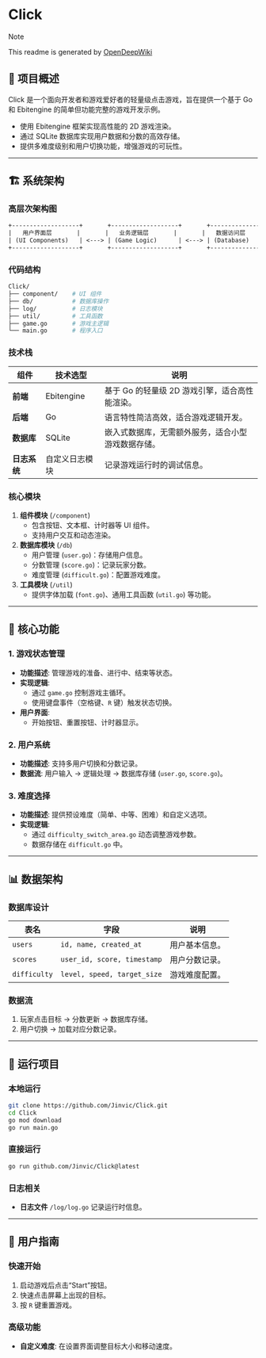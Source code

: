 # Click

> [!NOTE]
> This readme is generated by [OpenDeepWiki](https://github.com/AIDotNet/OpenDeepWiki)

## 🏢 项目概述

Click 是一个面向开发者和游戏爱好者的轻量级点击游戏，旨在提供一个基于 Go 和 Ebitengine 的简单但功能完整的游戏开发示例。

- 使用 Ebitengine 框架实现高性能的 2D 游戏渲染。
- 通过 SQLite 数据库实现用户数据和分数的高效存储。
- 提供多难度级别和用户切换功能，增强游戏的可玩性。

---

## 🏗️ 系统架构

### 高层次架构图

```txt
+-------------------+       +-------------------+       +-------------------+
|   用户界面层       |       |   业务逻辑层       |       |   数据访问层       |
| (UI Components)   | <---> | (Game Logic)      | <---> | (Database)        |
+-------------------+       +-------------------+       +-------------------+
```

### 代码结构

```bash
Click/
├── component/    # UI 组件
├── db/           # 数据库操作
├── log/          # 日志模块
├── util/         # 工具函数
├── game.go       # 游戏主逻辑
└── main.go       # 程序入口
```

### 技术栈

| 组件           | 技术选型                     | 说明                                                                 |
|----------------|----------------------------|----------------------------------------------------------------------|
| **前端**       | Ebitengine                 | 基于 Go 的轻量级 2D 游戏引擎，适合高性能渲染。                       |
| **后端**       | Go                         | 语言特性简洁高效，适合游戏逻辑开发。                                 |
| **数据库**     | SQLite                     | 嵌入式数据库，无需额外服务，适合小型游戏数据存储。                   |
| **日志系统**   | 自定义日志模块               | 记录游戏运行时的调试信息。                                           |

### 核心模块

1. **组件模块** (`/component`)  
   - 包含按钮、文本框、计时器等 UI 组件。
   - 支持用户交互和动态渲染。
2. **数据库模块** (`/db`)  
   - 用户管理 (`user.go`)：存储用户信息。
   - 分数管理 (`score.go`)：记录玩家分数。
   - 难度管理 (`difficult.go`)：配置游戏难度。
3. **工具模块** (`/util`)  
   - 提供字体加载 (`font.go`)、通用工具函数 (`util.go`) 等功能。

---

## 🚀 核心功能

### 1. 游戏状态管理

- **功能描述**:
  管理游戏的准备、进行中、结束等状态。
- **实现逻辑**:  
  - 通过 `game.go` 控制游戏主循环。
  - 使用键盘事件（空格键、`R` 键）触发状态切换。
- **用户界面**:  
  - 开始按钮、重置按钮、计时器显示。

### 2. 用户系统

- **功能描述**:
  支持多用户切换和分数记录。
- **数据流**:
  用户输入 -> 逻辑处理 -> 数据库存储 (`user.go`, `score.go`)。

### 3. 难度选择

- **功能描述**:
  提供预设难度（简单、中等、困难）和自定义选项。
- **实现逻辑**:  
  - 通过 `difficulty_switch_area.go` 动态调整游戏参数。
  - 数据存储在 `difficult.go` 中。

---

## 📊 数据架构

### 数据库设计

| 表名         | 字段                          | 说明                           |
|--------------|-----------------------------|------------------------------|
| `users`      | `id, name, created_at`      | 用户基本信息。                 |
| `scores`     | `user_id, score, timestamp` | 用户分数记录。                 |
| `difficulty` | `level, speed, target_size` | 游戏难度配置。                 |

### 数据流

1. 玩家点击目标 -> 分数更新 -> 数据库存储。
2. 用户切换 -> 加载对应分数记录。

---

## 🚀 运行项目

### 本地运行

```bash
git clone https://github.com/Jinvic/Click.git
cd Click
go mod download
go run main.go
```

### 直接运行

```bash
go run github.com/Jinvic/Click@latest
```

### 日志相关

- **日志文件** `/log/log.go` 记录运行时信息。

---

## 👥 用户指南

### 快速开始

1. 启动游戏后点击“Start”按钮。
2. 快速点击屏幕上出现的目标。
3. 按 `R` 键重置游戏。

### 高级功能

- **自定义难度**:
  在设置界面调整目标大小和移动速度。
